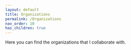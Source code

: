 ```yaml
---
layout: default
title: Organizations
permalink: /Organizations
nav_order: 10
has_children: true
---
```


Here you can find the organizations that I collaborate with.